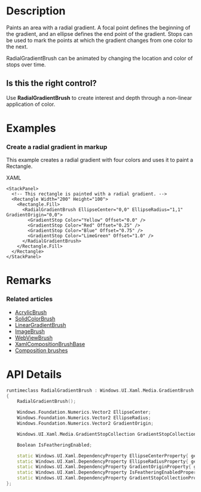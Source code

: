 <!-- The purpose of this spec is to describe a new feature and
its APIs that make up a new feature in WinUI. -->

<!-- There are two audiences for the spec. The first are people
that want to evaluate and give feedback on the API, as part of
the submission process.  When it's complete
it will be incorporated into the public documentation at
docs.microsoft.com (http://docs.microsoft.com/uwp/toolkits/winui/).
Hopefully we'll be able to copy it mostly verbatim.
So the second audience is everyone that reads there to learn how
and why to use this API. -->

<!-- # Background -->
<!-- Use this section to provide background context for the new API(s) 
in this spec. -->

<!-- This section and the appendix are the only sections that likely
do not get copied to docs.microsoft.com; they're just an aid to reading this spec. -->

<!-- If you're modifying an existing API, included a link here to the
existing page(s) -->

<!-- For example, this section is a place to explain why you're adding this API rather than
modifying an existing API. -->

<!-- For example, this is a place to provide a brief explanation of some dependent
area, just explanation enough to understand this new API, rather than telling
the reader "go read 100 pages of background information posted at ...". -->


# Description
<!-- Use this section to provide a brief description of the feature.
For an example, see the introduction to the PasswordBox control 
(http://docs.microsoft.com/windows/uwp/design/controls-and-patterns/password-box). -->

Paints an area with a radial gradient. A focal point defines the beginning of the gradient, and an ellipse defines the end point of the gradient. Stops can be used to mark the points at which the gradient changes from one color to the next. 

RadialGradientBrush can be animated by changing the location and color of stops over time. 

## Is this the right control? 

Use **RadialGradientBrush** to create interest and depth through a non-linear application of color.

# Examples
<!-- Use this section to explain the features of the API, showing
example code with each description. The general format is: 
  feature explanation,
  example code
  feature explanation,
  example code
  etc.-->
  
<!-- Code samples should be in C# and/or C++/WinRT -->

<!-- As an example of this section, see the Examples section for the PasswordBox control 
(https://docs.microsoft.com/windows/uwp/design/controls-and-patterns/password-box#examples). -->

### Create a radial gradient in markup

This example creates a radial gradient with four colors and uses it to paint a Rectangle.

XAML
```XAML
<StackPanel>
  <!-- This rectangle is painted with a radial gradient. -->
  <Rectangle Width="200" Height="100">
    <Rectangle.Fill>
      <RadialGradientBrush EllipseCenter="0,0" EllipseRadius="1,1" GradientOrigin="0,0">
        <GradientStop Color="Yellow" Offset="0.0" />
        <GradientStop Color="Red" Offset="0.25" />
        <GradientStop Color="Blue" Offset="0.75" />
        <GradientStop Color="LimeGreen" Offset="1.0" />
      </RadialGradientBrush>
    </Rectangle.Fill>
  </Rectangle>
</StackPanel>
```

# Remarks
<!-- Explanation and guidance that doesn't fit into the Examples section. -->

<!-- APIs should only throw exceptions in exceptional conditions; basically,
only when there's a bug in the caller, such as argument exception.  But if for some
reason it's necessary for a caller to catch an exception from an API, call that
out with an explanation either here or in the Examples -->

### Related articles 

* [AcrylicBrush](https://docs.microsoft.com/en-us/uwp/api/windows.ui.xaml.media.acrylicbrush)
* [SolidColorBrush](https://docs.microsoft.com/en-us/uwp/api/Windows.UI.Xaml.Media.SolidColorBrush)
* [LinearGradientBrush](https://docs.microsoft.com/en-us/uwp/api/Windows.UI.Xaml.Media.LinearGradientBrush)
* [ImageBrush](https://docs.microsoft.com/en-us/uwp/api/Windows.UI.Xaml.Media.ImageBrush)
* [WebViewBrush](https://docs.microsoft.com/en-us/uwp/api/Windows.UI.Xaml.Controls.WebViewBrush)
* [XamlCompositionBrushBase](https://docs.microsoft.com/en-us/uwp/api/windows.ui.xaml.media.xamlcompositionbrushbase)
* [Composition brushes](https://docs.microsoft.com/en-us/windows/uwp/composition/composition-brushes)

<!-- ## Recommendations -->

<!-- # API Notes -->
<!-- Option 1: Give a one or two line description of each API (type
and member), or at least the ones that aren't obvious
from their name.  These descriptions are what show up
in IntelliSense. For properties, specify the default value of the property if it
isn't the type's default (for example an int-typed property that doesn't default to zero.) -->

<!-- Option 2: Put these descriptions in the below API Details section,
with a "///" comment above the member or type. -->

# API Details
<!-- The exact API, in MIDL3 format (https://docs.microsoft.com/en-us/uwp/midl-3/) -->

```C++
runtimeclass RadialGradientBrush : Windows.UI.Xaml.Media.GradientBrush
{
    RadialGradientBrush();

    Windows.Foundation.Numerics.Vector2 EllipseCenter; 
    Windows.Foundation.Numerics.Vector2 EllipseRadius; 
    Windows.Foundation.Numerics.Vector2 GradientOrigin; 

    Windows.UI.Xaml.Media.GradientStopCollection GradientStopCollection

    Boolean IsFeatheringEnabled;

    static Windows.UI.Xaml.DependencyProperty EllipseCenterProperty{ get; };
    static Windows.UI.Xaml.DependencyProperty EllipseRadiusProperty{ get; };
    static Windows.UI.Xaml.DependencyProperty GradientOriginProperty{ get; };
    static Windows.UI.Xaml.DependencyProperty IsFeatheringEnabledProperty{ get; };
    static Windows.UI.Xaml.DependencyProperty GradientStopCollectionProperty{ get; };
};
```

<!-- # Appendix -->
<!-- Anything else that you want to write down for posterity, but 
that isn't necessary to understand the purpose and usage of the API.
For example, implementation details. -->
